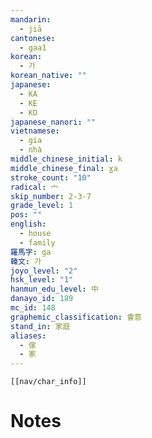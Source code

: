 ```yaml
---
mandarin:
  - jiā
cantonese:
  - gaa1
korean:
  - 가
korean_native: ""
japanese:
  - KA
  - KE
  - KO
japanese_nanori: ""
vietnamese:
  - gia
  - nhà
middle_chinese_initial: k
middle_chinese_final: ɣa
stroke_count: "10"
radical: 宀
skip_number: 2-3-7
grade_level: 1
pos: ""
english:
  - house
  - family
羅馬字: ga
韓文: 가
joyo_level: "2"
hsk_level: "1"
hanmun_edu_level: 中
danayo_id: 189
mc_id: 148
graphemic_classification: 會意
stand_in: 家庭
aliases:
  - 傢
  - 家
---
```

```meta-bind-embed
[[nav/char_info]]
```

# Notes
